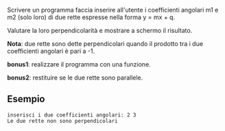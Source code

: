 Scrivere un programma faccia inserire all'utente i coefficienti angolari m1 e m2 (solo loro) di due rette espresse nella forma y = mx + q.

Valutare la loro perpendicolarità e mostrare a schermo il risultato.

**Nota**: due rette sono dette perpendicolari quando il prodotto tra i due coefficienti angolari è pari a -1.

**bonus1**: realizzare il programma con una funzione.

**bonus2**: restituire se le due rette sono parallele.

## Esempio

```plaintext
inserisci i due coefficienti angolari: 2 3
Le due rette non sono perpendicolari
```